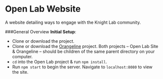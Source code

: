 # Open Lab Website
A website detailing ways to engage with the Knight Lab community.

###General Overview
**Initial Setup**:
- Clone or download the project.
- Clone or download the [Orangeline](https://github.com/NUKnightLab/orangeline) project. Both projects – Open Lab Site & Orangeline – should be children of the same parent directory on your computer.
- `cd` into the Open Lab project & run `npm install`.
- Run `npm start` to begin the server. Navigate to `localhost:8080` to view the site.

